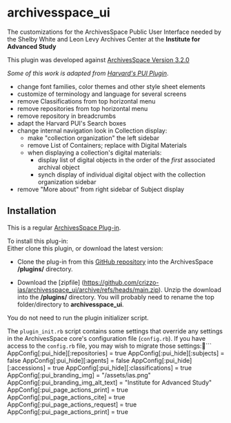 ﻿﻿﻿﻿﻿archivesspace_ui===========The customizations for the ArchivesSpace Public User Interfaceneeded by  the Shelby White and Leon Levy Archives Center at the **Institute for Advanced Study**This plugin was developed against [ArchivesSpace Version 3.2.0](https://github.com/archivesspace/archivesspace/tree/v3.0.2)_Some of this work is adapted from [Harvard's PUI Plugin](https://github.com/harvard-library/aspace-hvd-pui)_.- change font families, color themes and other style sheet elements- customize of terminology and language for several screens- remove Classifications from top horizontal menu- remove repositories from top horizontal menu- remove repository in breadcrumbs- adapt the Harvard PUI's Search boxes - change internal navigation look in Collection display:  - make "collection organization" the left sidebar  - remove List of Containers; replace with Digital Materials  -  when displaying a collection's digital materials:     -  display list of digital objects in the order of the _first_ associated archival object     - synch display of individual digital object with the collection organization sidebar- remove "More about" from right sidebar of Subject display## <a name="install">Installation</a>This is a regular  [ArchivesSpace Plug-in](https://github.com/archivesspace/tech-docs/blob/master/customization/plugins.md).To install this plug-in:  Either clone this plugin, or download the latest version:   - Clone the plug-in from this [GitHub repository](https://github.com/crizzo-ias/archivesspace_ui) into the ArchivesSpace **/plugins/** directory.  - Download the [zipfile] (https://github.com/crizzo-ias/archivesspace_ui/archive/refs/heads/main.zip). Unzip the download into the **/plugins/** directory.  You will probably need to rename the top folder/directory to **archivesspace_ui**. You do not need to run the plugin initializer script.The `plugin_init.rb` script contains some settings that override any settings in the ArchivesSpace core's configuration file (`config.rb`).  If you have access to the `config.rb` file, you may wish to migrate those settings:```AppConfig[:pui_hide][:repositories] = trueAppConfig[:pui_hide][:subjects] = falseAppConfig[:pui_hide][:agents] = falseAppConfig[:pui_hide][:accessions] = trueAppConfig[:pui_hide][:classifications] = trueAppConfig[:pui_branding_img] = "/assets/ias.png"AppConfig[:pui_branding_img_alt_text] = "Institute for Advanced Study"AppConfig[:pui_page_actions_print] = trueAppConfig[:pui_page_actions_cite] = trueAppConfig[:pui_page_actions_request] = trueAppConfig[:pui_page_actions_print] = true```See the [Technical Documentation](techdoc.md) for information on the modifications included in this plugin